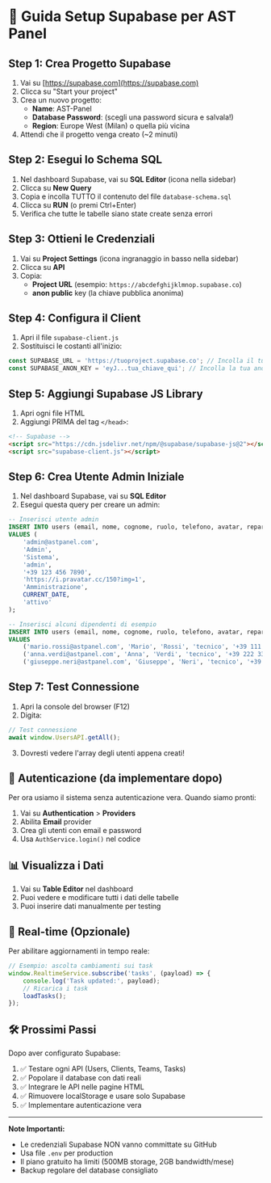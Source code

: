 # 🚀 Guida Setup Supabase per AST Panel

## Step 1: Crea Progetto Supabase

1. Vai su [https://supabase.com](https://supabase.com)
2. Clicca su "Start your project"
3. Crea un nuovo progetto:
   - **Name**: AST-Panel
   - **Database Password**: (scegli una password sicura e salvala!)
   - **Region**: Europe West (Milan) o quella più vicina
4. Attendi che il progetto venga creato (~2 minuti)

## Step 2: Esegui lo Schema SQL

1. Nel dashboard Supabase, vai su **SQL Editor** (icona nella sidebar)
2. Clicca su **New Query**
3. Copia e incolla TUTTO il contenuto del file `database-schema.sql`
4. Clicca su **RUN** (o premi Ctrl+Enter)
5. Verifica che tutte le tabelle siano state create senza errori

## Step 3: Ottieni le Credenziali

1. Vai su **Project Settings** (icona ingranaggio in basso nella sidebar)
2. Clicca su **API**
3. Copia:
   - **Project URL** (esempio: `https://abcdefghijklmnop.supabase.co`)
   - **anon public** key (la chiave pubblica anonima)

## Step 4: Configura il Client

1. Apri il file `supabase-client.js`
2. Sostituisci le costanti all'inizio:

```javascript
const SUPABASE_URL = 'https://tuoproject.supabase.co'; // Incolla il tuo URL
const SUPABASE_ANON_KEY = 'eyJ...tua_chiave_qui'; // Incolla la tua anon key
```

## Step 5: Aggiungi Supabase JS Library

1. Apri ogni file HTML
2. Aggiungi PRIMA del tag `</head>`:

```html
<!-- Supabase -->
<script src="https://cdn.jsdelivr.net/npm/@supabase/supabase-js@2"></script>
<script src="supabase-client.js"></script>
```

## Step 6: Crea Utente Admin Iniziale

1. Nel dashboard Supabase, vai su **SQL Editor**
2. Esegui questa query per creare un admin:

```sql
-- Inserisci utente admin
INSERT INTO users (email, nome, cognome, ruolo, telefono, avatar, reparto, data_assunzione, stato)
VALUES (
    'admin@astpanel.com',
    'Admin',
    'Sistema',
    'admin',
    '+39 123 456 7890',
    'https://i.pravatar.cc/150?img=1',
    'Amministrazione',
    CURRENT_DATE,
    'attivo'
);

-- Inserisci alcuni dipendenti di esempio
INSERT INTO users (email, nome, cognome, ruolo, telefono, avatar, reparto, data_assunzione, stato)
VALUES 
    ('mario.rossi@astpanel.com', 'Mario', 'Rossi', 'tecnico', '+39 111 222 333', 'https://i.pravatar.cc/150?img=12', 'Tecnico', '2024-01-15', 'attivo'),
    ('anna.verdi@astpanel.com', 'Anna', 'Verdi', 'tecnico', '+39 222 333 444', 'https://i.pravatar.cc/150?img=5', 'Tecnico', '2024-02-20', 'attivo'),
    ('giuseppe.neri@astpanel.com', 'Giuseppe', 'Neri', 'tecnico', '+39 333 444 555', 'https://i.pravatar.cc/150?img=8', 'Tecnico', '2024-03-10', 'attivo');
```

## Step 7: Test Connessione

1. Apri la console del browser (F12)
2. Digita:

```javascript
// Test connessione
await window.UsersAPI.getAll();
```

3. Dovresti vedere l'array degli utenti appena creati!

## 🔐 Autenticazione (da implementare dopo)

Per ora usiamo il sistema senza autenticazione vera. Quando siamo pronti:

1. Vai su **Authentication** > **Providers**
2. Abilita **Email** provider
3. Crea gli utenti con email e password
4. Usa `AuthService.login()` nel codice

## 📊 Visualizza i Dati

1. Vai su **Table Editor** nel dashboard
2. Puoi vedere e modificare tutti i dati delle tabelle
3. Puoi inserire dati manualmente per testing

## 🔄 Real-time (Opzionale)

Per abilitare aggiornamenti in tempo reale:

```javascript
// Esempio: ascolta cambiamenti sui task
window.RealtimeService.subscribe('tasks', (payload) => {
    console.log('Task updated:', payload);
    // Ricarica i task
    loadTasks();
});
```

## 🛠️ Prossimi Passi

Dopo aver configurato Supabase:
1. ✅ Testare ogni API (Users, Clients, Teams, Tasks)
2. ✅ Popolare il database con dati reali
3. ✅ Integrare le API nelle pagine HTML
4. ✅ Rimuovere localStorage e usare solo Supabase
5. ✅ Implementare autenticazione vera

---

**Note Importanti:**
- Le credenziali Supabase NON vanno committate su GitHub
- Usa file `.env` per production
- Il piano gratuito ha limiti (500MB storage, 2GB bandwidth/mese)
- Backup regolare del database consigliato
